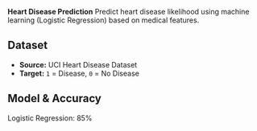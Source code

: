 **Heart Disease Prediction**
Predict heart disease likelihood using machine learning (Logistic Regression) based on medical features.
## Dataset
- **Source:** UCI Heart Disease Dataset
- **Target:** `1` = Disease, `0` = No Disease
## Model & Accuracy
Logistic Regression: 85%
